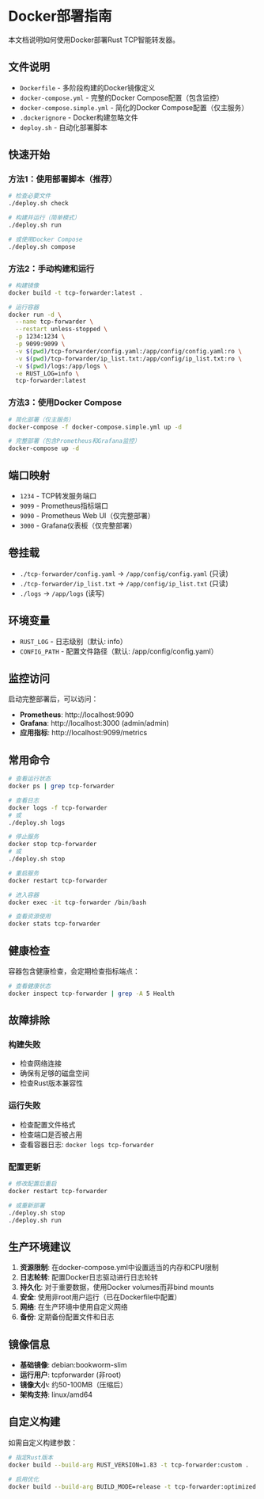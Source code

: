 # Docker部署指南

本文档说明如何使用Docker部署Rust TCP智能转发器。

## 文件说明

- `Dockerfile` - 多阶段构建的Docker镜像定义
- `docker-compose.yml` - 完整的Docker Compose配置（包含监控）
- `docker-compose.simple.yml` - 简化的Docker Compose配置（仅主服务）
- `.dockerignore` - Docker构建忽略文件
- `deploy.sh` - 自动化部署脚本

## 快速开始

### 方法1：使用部署脚本（推荐）

```bash
# 检查必要文件
./deploy.sh check

# 构建并运行（简单模式）
./deploy.sh run

# 或使用Docker Compose
./deploy.sh compose
```

### 方法2：手动构建和运行

```bash
# 构建镜像
docker build -t tcp-forwarder:latest .

# 运行容器
docker run -d \
  --name tcp-forwarder \
  --restart unless-stopped \
  -p 1234:1234 \
  -p 9099:9099 \
  -v $(pwd)/tcp-forwarder/config.yaml:/app/config/config.yaml:ro \
  -v $(pwd)/tcp-forwarder/ip_list.txt:/app/config/ip_list.txt:ro \
  -v $(pwd)/logs:/app/logs \
  -e RUST_LOG=info \
  tcp-forwarder:latest
```

### 方法3：使用Docker Compose

```bash
# 简化部署（仅主服务）
docker-compose -f docker-compose.simple.yml up -d

# 完整部署（包含Prometheus和Grafana监控）
docker-compose up -d
```

## 端口映射

- `1234` - TCP转发服务端口
- `9099` - Prometheus指标端口
- `9090` - Prometheus Web UI（仅完整部署）
- `3000` - Grafana仪表板（仅完整部署）

## 卷挂载

- `./tcp-forwarder/config.yaml` → `/app/config/config.yaml` (只读)
- `./tcp-forwarder/ip_list.txt` → `/app/config/ip_list.txt` (只读)
- `./logs` → `/app/logs` (读写)

## 环境变量

- `RUST_LOG` - 日志级别（默认: info）
- `CONFIG_PATH` - 配置文件路径（默认: /app/config/config.yaml）

## 监控访问

启动完整部署后，可以访问：

- **Prometheus**: http://localhost:9090
- **Grafana**: http://localhost:3000 (admin/admin)
- **应用指标**: http://localhost:9099/metrics

## 常用命令

```bash
# 查看运行状态
docker ps | grep tcp-forwarder

# 查看日志
docker logs -f tcp-forwarder
# 或
./deploy.sh logs

# 停止服务
docker stop tcp-forwarder
# 或
./deploy.sh stop

# 重启服务
docker restart tcp-forwarder

# 进入容器
docker exec -it tcp-forwarder /bin/bash

# 查看资源使用
docker stats tcp-forwarder
```

## 健康检查

容器包含健康检查，会定期检查指标端点：

```bash
# 查看健康状态
docker inspect tcp-forwarder | grep -A 5 Health
```

## 故障排除

### 构建失败
- 检查网络连接
- 确保有足够的磁盘空间
- 检查Rust版本兼容性

### 运行失败
- 检查配置文件格式
- 检查端口是否被占用
- 查看容器日志: `docker logs tcp-forwarder`

### 配置更新
```bash
# 修改配置后重启
docker restart tcp-forwarder

# 或重新部署
./deploy.sh stop
./deploy.sh run
```

## 生产环境建议

1. **资源限制**: 在docker-compose.yml中设置适当的内存和CPU限制
2. **日志轮转**: 配置Docker日志驱动进行日志轮转
3. **持久化**: 对于重要数据，使用Docker volumes而非bind mounts
4. **安全**: 使用非root用户运行（已在Dockerfile中配置）
5. **网络**: 在生产环境中使用自定义网络
6. **备份**: 定期备份配置文件和日志

## 镜像信息

- **基础镜像**: debian:bookworm-slim
- **运行用户**: tcpforwarder (非root)
- **镜像大小**: 约50-100MB（压缩后）
- **架构支持**: linux/amd64

## 自定义构建

如需自定义构建参数：

```bash
# 指定Rust版本
docker build --build-arg RUST_VERSION=1.83 -t tcp-forwarder:custom .

# 启用优化
docker build --build-arg BUILD_MODE=release -t tcp-forwarder:optimized .
```
